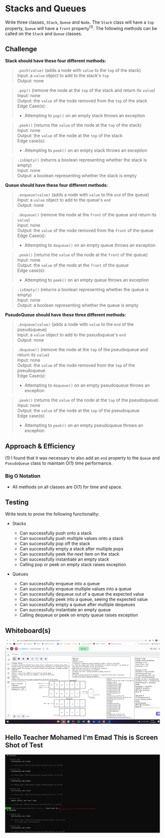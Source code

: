 # Stacks and Queues

Write three classes, `Stack`, `Queue` and `Node`. The `Stack` class will have a `top` property, `Queue` will have a `front` property<sup>(1)</sup>. The following methods can be called on the `Stack` and `Queue` classes.

## Challenge

**Stack should have these four different methods:**

>`.push(value)` (adds a node with `value` to the `top` of the stack)  
>Input: a `value` object to add to the stack's `top`  
>Output: none

>`.pop()` (remove the node at the `top` of the stack and return its `value`)  
>Input: none  
>Output: the `value` of the node removed from the `top` of the stack  
>Edge Case(s):
>- Attempting to `pop()` on an empty stack throws an exception

>`.peek()` (returns the `value` of the node at the `top` of the stack)  
>Input: none  
>Output: the `value` of the node at the `top` of the stack  
>Edge case(s):
>- Attempting to `peek()` on an empty stack throws an exception

>`.isEmpty()` (returns a boolean representing whether the stack is empty)  
>Input: none  
>Output: a boolean representing whether the stack is empty  

**Queue should have these four different methods:**

>`.enqueue(value)` (adds a node with `value` to the `end` of the queue)  
>Input: a `value` object to add to the queue's `end`  
>Output: none  

>`.dequeue()` (remove the node at the `front` of the queue and return its `value`)  
>Input: none  
>Output: the `value` of the node removed from the `front` of the queue  
>Edge Case(s):
>- Attempting to `dequeue()` on an empty queue throws an exception

>`.peek()` (returns the `value` of the node at the `front` of the queue)  
>Input: none  
>Output: the `value` of the node at the `front` of the queue  
>Edge case(s):
>- Attempting to `peek()` on an empty queue throws an exception

>`.isEmpty()` (returns a boolean representing whether the queue is empty)  
>Input: none  
>Output: a boolean representing whether the queue is empty  

**PseudoQueue should have these three different methods:**

>`.enqueue(value)` (adds a node with `value` to the `end` of the pseudoqueue)  
>Input: a `value` object to add to the pseudoqueue's `end`  
>Output: none  

>`.dequeue()` (remove the node at the `top` of the pseudoqueue and return its `value`)  
>Input: none  
>Output: the `value` of the node removed from the `top` of the pseudoqueue  
>Edge Case(s):
>- Attempting to `dequeue()` on an empty pseudoqueue throws an exception

>`.peek()` (returns the `value` of the node at the `top` of the pseudoqueue)  
>Input: none  
>Output: the `value` of the node at the `top` of the pseudoqueue  
>Edge case(s):
>- Attempting to `peek()` on an empty pseudoqueue throws an exception

## Approach & Efficiency

(1) I found that it was necessary to also add an `end` property to the `Queue` and `PseudoQueue` class to maintain O(1) time performance.

### Big O Notation

- All methods on all classes are O(1) for time and space.

## Testing

Write tests to prove the following functionality:

- Stacks
  - Can successfully push onto a stack
  - Can successfully push multiple values onto a stack
  - Can successfully pop off the stack
  - Can successfully empty a stack after multiple pops
  - Can successfully peek the next item on the stack
  - Can successfully instantiate an empty stack
  - Calling pop or peek on empty stack raises exception

- Queues
  - Can successfully enqueue into a queue
  - Can successfully enqueue multiple values into a queue
  - Can successfully dequeue out of a queue the expected value
  - Can successfully peek into a queue, seeing the expected value
  - Can successfully empty a queue after multiple dequeues
  - Can successfully instantiate an empty queue
  - Calling dequeue or peek on empty queue raises exception

## Whiteboard(s)

![cc12](./whiteboard/stack-and-queue.png)


## Hello Teacher Mohamed I'm Emad This is Screen Shot of Test

![Test](./ScreenShot/cc13.JPG)